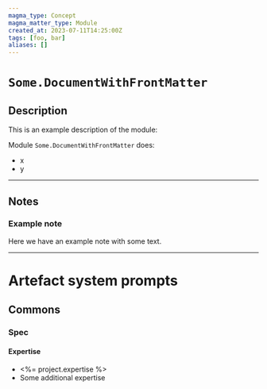 ```yaml
---
magma_type: Concept
magma_matter_type: Module
created_at: 2023-07-11T14:25:00Z
tags: [foo, bar]
aliases: []
---
```

# `Some.DocumentWithFrontMatter`

## Description

This is an example description of the module:

Module `Some.DocumentWithFrontMatter` does:

- x
- y


---
## Notes

### Example note

Here we have an example note with some text.

---
# Artefact system prompts

## Commons

### Spec

#### Expertise

- <%= project.expertise %>
- Some additional expertise


